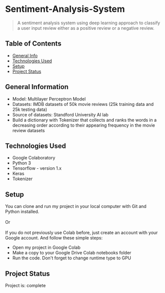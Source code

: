 # Sentiment-Analysis-System
> A sentiment analysis system using deep learning approach to classify a user input review either as a positive review or a negative review.


## Table of Contents
* [General Info](#general-information)
* [Technologies Used](#technologies-used)
* [Setup](#setup)
* [Project Status](#project-status)


## General Information
- Model: Multilayer Perceptron Model
- Datasets: IMDB datasets of 50k movie reviews (25k training data and 25k testing data) 
- Source of datasets: Standford University AI lab
- Build a dictionary with Tokenizer that collects and ranks the words in a decreasing order according to their appearing frequency in the movie review datasets


## Technologies Used
- Google Colaboratory
- Python 3
- Tensorflow - version 1.x
- Keras
- Tokenizer


## Setup
You can clone and run my project in your local computer with Git and Python installed.<br/><br/>Or<br/><br/>
If you do not previously use Colab before, just create an account with your Google account. And follow these simple steps: <br/>
- Open my project in Google Colab<br/>
- Make a copy to your Google Drive Colab notebooks folder<br/>
- Run the code. Don't forget to change runtime type to GPU


## Project Status
Project is: complete 
